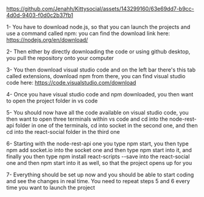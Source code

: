 https://github.com/Jenahh/Kittysocial/assets/143299160/63e69dd7-b9cc-4d0d-9403-f0d0c2b37fb1

1- You have to download node.js, so that you can launch the projects and use a command called npm: you can find the download link here: https://nodejs.org/en/download/

2- Then either by directly downloading the code or using github desktop, you pull the repository onto your computer

3- You then download visual studio code and on the left bar there's this tab called extensions, download npm from there, you can find visual studio code here: https://code.visualstudio.com/download

4- Once you have visual studio code and npm downloaded, you then want to open the project folder in vs code

5- You should now have all the code available on visual studio code, you then want to open three terminals within vs code and cd into the node-rest-api folder in one of the terminals, cd into socket in the second one, and then cd into the react-social folder in the third one

6- Starting with the node-rest-api one you type npm start, you then type npm add socket.io into the socket one and then type npm start into it, and finally you then type npm install react-scripts --save into the react-social one and then npm start into it as well, so that the project opens up for you

7- Everything should be set up now and you should be able to start coding and see the changes in real time. You need to repeat steps 5 and 6 every time you want to launch the project
